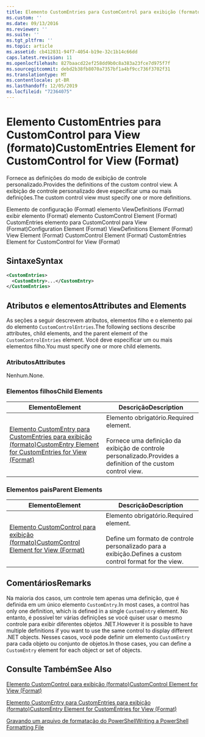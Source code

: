 ```yaml
---
title: Elemento CustomEntries para CustomControl para exibição (formato) | Microsoft Docs
ms.custom: ''
ms.date: 09/13/2016
ms.reviewer: ''
ms.suite: ''
ms.tgt_pltfrm: ''
ms.topic: article
ms.assetid: cb412831-94f7-4054-b19e-32c1b14c66dd
caps.latest.revision: 11
ms.openlocfilehash: 827baacd22ef258dd9b0c8a383a23fce7d975f7f
ms.sourcegitcommit: debd2b38fb8070a7357bf1a4bf9cc736f3702f31
ms.translationtype: MT
ms.contentlocale: pt-BR
ms.lasthandoff: 12/05/2019
ms.locfileid: "72364075"
---
```

# <a name="customentries-element-for-customcontrol-for-view-format"></a><span data-ttu-id="5c918-102">Elemento CustomEntries para CustomControl para View (formato)</span><span class="sxs-lookup"><span data-stu-id="5c918-102">CustomEntries Element for CustomControl for View (Format)</span></span>

<span data-ttu-id="5c918-103">Fornece as definições do modo de exibição de controle personalizado.</span><span class="sxs-lookup"><span data-stu-id="5c918-103">Provides the definitions of the custom control view.</span></span> <span data-ttu-id="5c918-104">A exibição de controle personalizado deve especificar uma ou mais definições.</span><span class="sxs-lookup"><span data-stu-id="5c918-104">The custom control view must specify one or more definitions.</span></span>

<span data-ttu-id="5c918-105">Elemento de configuração (Format) elemento ViewDefinitions (Format) exibir elemento (Format) elemento CustomControl Element (Format) CustomEntries elemento para CustomControl para View (Format)</span><span class="sxs-lookup"><span data-stu-id="5c918-105">Configuration Element (Format) ViewDefinitions Element (Format) View Element (Format) CustomControl Element (Format) CustomEntries Element for CustomControl for View (Format)</span></span>

## <a name="syntax"></a><span data-ttu-id="5c918-106">Sintaxe</span><span class="sxs-lookup"><span data-stu-id="5c918-106">Syntax</span></span>

```xml
<CustomEntries>
  <CustomEntry>...</CustomEntry>
</CustomEntries>
```

## <a name="attributes-and-elements"></a><span data-ttu-id="5c918-107">Atributos e elementos</span><span class="sxs-lookup"><span data-stu-id="5c918-107">Attributes and Elements</span></span>

<span data-ttu-id="5c918-108">As seções a seguir descrevem atributos, elementos filho e o elemento pai do elemento `CustomControlEntries`.</span><span class="sxs-lookup"><span data-stu-id="5c918-108">The following sections describe attributes, child elements, and the parent element of the `CustomControlEntries` element.</span></span> <span data-ttu-id="5c918-109">Você deve especificar um ou mais elementos filho.</span><span class="sxs-lookup"><span data-stu-id="5c918-109">You must specify one or more child elements.</span></span>

### <a name="attributes"></a><span data-ttu-id="5c918-110">Atributos</span><span class="sxs-lookup"><span data-stu-id="5c918-110">Attributes</span></span>

<span data-ttu-id="5c918-111">Nenhum.</span><span class="sxs-lookup"><span data-stu-id="5c918-111">None.</span></span>

### <a name="child-elements"></a><span data-ttu-id="5c918-112">Elementos filhos</span><span class="sxs-lookup"><span data-stu-id="5c918-112">Child Elements</span></span>

|<span data-ttu-id="5c918-113">Elemento</span><span class="sxs-lookup"><span data-stu-id="5c918-113">Element</span></span>|<span data-ttu-id="5c918-114">Descrição</span><span class="sxs-lookup"><span data-stu-id="5c918-114">Description</span></span>|
|-------------|-----------------|
|[<span data-ttu-id="5c918-115">Elemento CustomEntry para CustomEntries para exibição (formato)</span><span class="sxs-lookup"><span data-stu-id="5c918-115">CustomEntry Element for CustomEntries for View (Format)</span></span>](./customentry-element-for-customentries-for-customcontrol-for-view-format.md)|<span data-ttu-id="5c918-116">Elemento obrigatório.</span><span class="sxs-lookup"><span data-stu-id="5c918-116">Required element.</span></span><br /><br /> <span data-ttu-id="5c918-117">Fornece uma definição da exibição de controle personalizado.</span><span class="sxs-lookup"><span data-stu-id="5c918-117">Provides a definition of the custom control view.</span></span>|

### <a name="parent-elements"></a><span data-ttu-id="5c918-118">Elementos pais</span><span class="sxs-lookup"><span data-stu-id="5c918-118">Parent Elements</span></span>

|<span data-ttu-id="5c918-119">Elemento</span><span class="sxs-lookup"><span data-stu-id="5c918-119">Element</span></span>|<span data-ttu-id="5c918-120">Descrição</span><span class="sxs-lookup"><span data-stu-id="5c918-120">Description</span></span>|
|-------------|-----------------|
|[<span data-ttu-id="5c918-121">Elemento CustomControl para exibição (formato)</span><span class="sxs-lookup"><span data-stu-id="5c918-121">CustomControl Element for View (Format)</span></span>](./customcontrol-element-for-view-format.md)|<span data-ttu-id="5c918-122">Elemento obrigatório.</span><span class="sxs-lookup"><span data-stu-id="5c918-122">Required element.</span></span><br /><br /> <span data-ttu-id="5c918-123">Define um formato de controle personalizado para a exibição.</span><span class="sxs-lookup"><span data-stu-id="5c918-123">Defines a custom control format for the view.</span></span>|

## <a name="remarks"></a><span data-ttu-id="5c918-124">Comentários</span><span class="sxs-lookup"><span data-stu-id="5c918-124">Remarks</span></span>

<span data-ttu-id="5c918-125">Na maioria dos casos, um controle tem apenas uma definição, que é definida em um único elemento `CustomEntry`.</span><span class="sxs-lookup"><span data-stu-id="5c918-125">In most cases, a control has only one definition, which is defined in a single `CustomEntry` element.</span></span> <span data-ttu-id="5c918-126">No entanto, é possível ter várias definições se você quiser usar o mesmo controle para exibir diferentes objetos .NET.</span><span class="sxs-lookup"><span data-stu-id="5c918-126">However it is possible to have multiple definitions if you want to use the same control to display different .NET objects.</span></span> <span data-ttu-id="5c918-127">Nesses casos, você pode definir um elemento `CustomEntry` para cada objeto ou conjunto de objetos.</span><span class="sxs-lookup"><span data-stu-id="5c918-127">In those cases, you can define a `CustomEntry` element for each object or set of objects.</span></span>

## <a name="see-also"></a><span data-ttu-id="5c918-128">Consulte Também</span><span class="sxs-lookup"><span data-stu-id="5c918-128">See Also</span></span>

[<span data-ttu-id="5c918-129">Elemento CustomControl para exibição (formato)</span><span class="sxs-lookup"><span data-stu-id="5c918-129">CustomControl Element for View (Format)</span></span>](./customcontrol-element-for-view-format.md)

[<span data-ttu-id="5c918-130">Elemento CustomEntry para CustomEntries para exibição (formato)</span><span class="sxs-lookup"><span data-stu-id="5c918-130">CustomEntry Element for CustomEntries for View (Format)</span></span>](./customentry-element-for-customentries-for-customcontrol-for-view-format.md)

[<span data-ttu-id="5c918-131">Gravando um arquivo de formatação do PowerShell</span><span class="sxs-lookup"><span data-stu-id="5c918-131">Writing a PowerShell Formatting File</span></span>](./writing-a-powershell-formatting-file.md)
